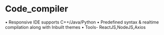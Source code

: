 # Code_compiler
• Responsive IDE supports C++/Java/Python
• Predefined syntax & realtime compilation along
  with Inbuilt themes
• Tools- ReactJS,NodeJS,Axios
